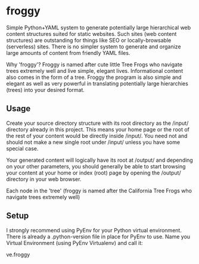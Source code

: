 # froggy
Simple Python+YAML system to generate potentially large hierarchical web content structures suited for static websites. Such sites (web content structures) are outstanding for things like SEO or locally-browsable (serverless) sites. There is no simpler system to generate and organize large amounts of content from friendly YAML files.

Why 'froggy'? Froggy is named after cute little Tree Frogs who navigate trees extremely well and live simple, elegant lives. Informational content also comes in the form of a tree. Froggy the program is also simple and elegant as well as very powerful in translating potentially large hierarchies (trees) into your desired format.

## Usage

Create your source directory structure with its root directory as the /input/ directory already in this project. This means your home page or the root of the rest of your content would be directly inside /input/.
You need not and should not make a new single root under /input/ unless you have some special case.

Your generated content will logically have its root at /output/ and depending on your other parameters, you should generally be able to start browsing your content at your home or index (root) page by opening the /output/ directory in your web browser.

Each node in the 'tree' (froggy is named after the California Tree Frogs who navigate trees extremely well) 


## Setup
I strongly recommend using PyEnv for your Python virtual environment. There is already a .python-version file in place for PyEnv to use.
Name you Virtual Environment (using PyEnv Virtualenv) and call it:

ve.froggy


